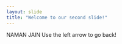 ```yaml
---
layout: slide
title: "Welcome to our second slide!"
---
```

NAMAN JAIN
Use the left arrow to go back!